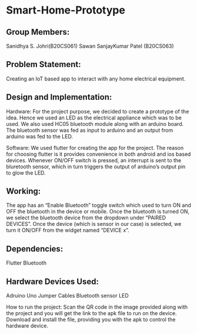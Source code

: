 # Smart-Home-Prototype

## Group Members:
Sanidhya S. Johri(B20CS061)
Sawan SanjayKumar Patel (B20CS063)


## Problem Statement:
Creating an IoT based app to interact with any home electrical equipment.


## Design and Implementation:

Hardware:
For the project purpose, we decided to create a prototype of the idea. Hence we used an LED 
as the electrical appliance which was to be used. We also used HC05 bluetooth module along 
with an arduino board. The bluetooth sensor was fed as input to arduino and an output from 
arduino was fed to the LED.

Software:
We used flutter for creating the app for the project. The reason for choosing flutter is it 
provides convenience in both android and ios based devices. 
Whenever ON/OFF switch is pressed, an interrupt is sent to the bluretooth sensor, which in 
turn triggers the output of arduino’s output pin to glow the LED.



## Working:
The app has an “Enable Bluetooth” toggle switch which used to turn ON and OFF the 
bluetooth in the device or mobile. Once the bluetooth is turned ON, we select the bluetooth 
device from the dropdown under “PAIRED DEVICES”. Once the device (which is sensor in 
our case) is selected, we turn it ON/OFF from the widget named “DEVICE x”.


## Dependencies:
Flutter Bluetooth

## Hardware Devices Used:
Adruino Uno
Jumper Cables
Bluetooth sensor
LED


How to run the project:
Scan the QR code in the image provided along with the project and you will get the link to the apk file to run on the device.
Download and install the file, providing you with the apk to control the hardware device.
